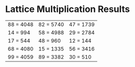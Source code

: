 # Lattice Multiplication Results

|   |   |   |
|---|---|---|
| 88 = 4048 | 82 = 5740 | 47 = 1739 |
| 14 = 994 | 58 = 4988 | 29 = 2784 |
| 17 = 544 | 48 = 960 | 12 = 144 |
| 68 = 4080 | 15 = 1335 | 56 = 3416 |
| 99 = 4059 | 89 = 3382 | 30 = 510 |
